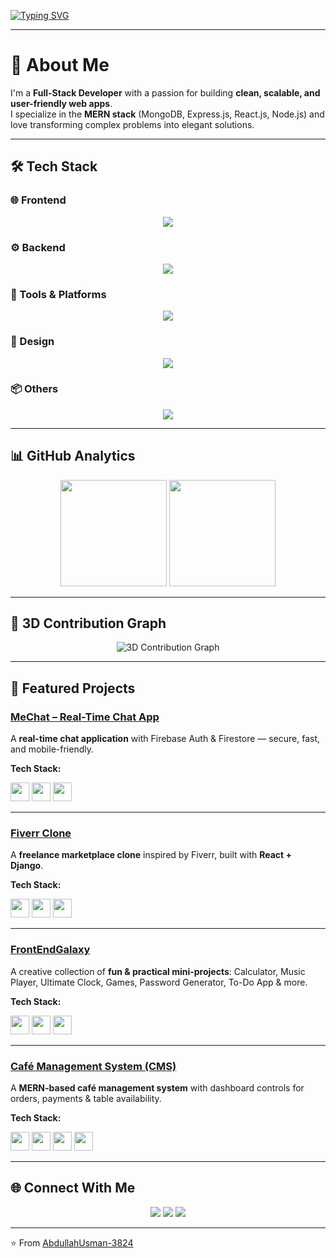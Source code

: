 <!-- HEADER ANIMATION -->
[![Typing SVG](https://readme-typing-svg.herokuapp.com?font=Fira+Code&duration=2500&pause=1000&color=00C7F7&center=true&vCenter=true&width=700&lines=👋+Hi%2C+I'm+Muhammad+Abdullah+Usman;🚀+Full+Stack+Developer;⚡+MERN+Stack+Specialist;💡+Clean+%26+Scalable+Code;🌱+Always+Learning+New+Tech)](https://git.io/typing-svg)

---

# 💫 About Me
I'm a **Full-Stack Developer** with a passion for building **clean, scalable, and user-friendly web apps**.  
I specialize in the **MERN stack** (MongoDB, Express.js, React.js, Node.js) and love transforming complex problems into elegant solutions.

---

## 🛠️ Tech Stack

### 🌐 Frontend
<p align="center">
  <img src="https://skillicons.dev/icons?i=html,css,js,ts,react,nextjs,redux,tailwind,bootstrap,materialui,vite" />
</p>

### ⚙️ Backend
<p align="center">
  <img src="https://skillicons.dev/icons?i=nodejs,express,mongodb,mysql,sqlite,python,django,firebase" />
</p>

### 🧰 Tools & Platforms
<p align="center">
  <img src="https://skillicons.dev/icons?i=git,github,githubactions,vscode,postman,npm" />
</p>

### 🎨 Design
<p align="center">
  <img src="https://skillicons.dev/icons?i=figma,photoshop,illustrator" />
</p>

### 📦 Others
<p align="center">
  <img src="https://skillicons.dev/icons?i=cpp,markdown" />
</p>

---

## 📊 GitHub Analytics

<p align="center">
  <!-- <img src="https://github-readme-stats.vercel.app/api?username=AbdullahUsman-3824&theme=tokyonight&hide_border=false&include_all_commits=false&count_private=true" height="170" /> -->
  <img src="https://github-readme-streak-stats.herokuapp.com/?user=AbdullahUsman-3824&theme=tokyonight&hide_border=true" height="170" />
  <img src="https://github-readme-stats.vercel.app/api/top-langs/?username=AbdullahUsman-3824&theme=tokyonight&hide_border=true&layout=compact" height="170" />
</p>



---

## 🌌 3D Contribution Graph
<!-- <p align="center">
  <img src="https://raw.githubusercontent.com/AbdullahUsman-3824/AbdullahUsman-3824/output/profile-night-rainbow.svg" />
</p> -->
<div align="center">

![3D Contribution Graph](https://github-profile-summary-cards.vercel.app/api/cards/profile-details?username=AbdullahUsman-3824&theme=github_dark)

</div>

---
## 🚀 Featured Projects  

### [MeChat – Real-Time Chat App](https://github.com/AbdullahUsman-3824/ChatApp)
A **real-time chat application** with Firebase Auth & Firestore — secure, fast, and mobile-friendly.  

**Tech Stack:**  
<p align="left">
  <img src="https://cdn.jsdelivr.net/gh/devicons/devicon/icons/react/react-original.svg" width="30"/>
  <img src="https://cdn.jsdelivr.net/gh/devicons/devicon/icons/firebase/firebase-plain.svg" width="30"/>
  <img src="https://cdn.jsdelivr.net/gh/devicons/devicon/icons/googlecloud/googlecloud-original.svg" width="30"/>
</p>

---

### [Fiverr Clone](https://github.com/AbdullahUsman-3824/myFIverrCLone)
A **freelance marketplace clone** inspired by Fiverr, built with **React + Django**.  

**Tech Stack:**  
<p align="left">
  <img src="https://cdn.jsdelivr.net/gh/devicons/devicon/icons/react/react-original.svg" width="30"/>
  <img src="https://cdn.jsdelivr.net/gh/devicons/devicon/icons/django/django-plain.svg" width="30"/>
  <img src="https://cdn.jsdelivr.net/gh/devicons/devicon/icons/mysql/mysql-original.svg" width="30"/>
</p>

---

### [FrontEndGalaxy](https://github.com/AbdullahUsman-3824/FrontEndGalaxy)
A creative collection of **fun & practical mini-projects**: Calculator, Music Player, Ultimate Clock, Games, Password Generator, To-Do App & more.  

**Tech Stack:**  
<p align="left">
  <img src="https://cdn.jsdelivr.net/gh/devicons/devicon/icons/html5/html5-original.svg" width="30"/>
  <img src="https://cdn.jsdelivr.net/gh/devicons/devicon/icons/css3/css3-original.svg" width="30"/>
  <img src="https://cdn.jsdelivr.net/gh/devicons/devicon/icons/javascript/javascript-original.svg" width="30"/>
</p>

---

### [Café Management System (CMS)](https://github.com/AbdullahUsman-3824/CMS)
A **MERN-based café management system** with dashboard controls for orders, payments & table availability.  

**Tech Stack:**  
<p align="left">
  <img src="https://cdn.jsdelivr.net/gh/devicons/devicon/icons/mongodb/mongodb-original.svg" width="30"/>
  <img src="https://cdn.jsdelivr.net/gh/devicons/devicon/icons/express/express-original.svg" width="30"/>
  <img src="https://cdn.jsdelivr.net/gh/devicons/devicon/icons/react/react-original.svg" width="30"/>
  <img src="https://cdn.jsdelivr.net/gh/devicons/devicon/icons/nodejs/nodejs-original.svg" width="30"/>
</p>


---

## 🌐 Connect With Me
<p align="center">
  <a href="https://linkedin.com/in/abdullah-usman3824" target="_blank"><img src="https://skillicons.dev/icons?i=linkedin" /></a>
  <a href="mailto:abdullahusman.dev@gmail.com"><img src="https://skillicons.dev/icons?i=gmail" /></a>
  <a href="https://github.com/AbdullahUsman-3824"><img src="https://skillicons.dev/icons?i=github" /></a>
</p>

---

⭐️ From [AbdullahUsman-3824](https://github.com/AbdullahUsman-3824)
